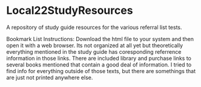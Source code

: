 # Local22StudyResources
A repository of study guide resources for the various referral list tests.

Bookmark List Instructions:
Download the html file to your system and then open it with a web browser. Its not organized at all yet but theoretically everything mentioned in the study guide has coresponding referrence information in those links. There are included library and purchase links to several books mentioned that contain a good deal of information. I tried to find info for everything outside of those texts, but there are somethings that are just not printed anywhere else.
